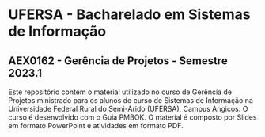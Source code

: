 # UFERSA - Bacharelado em Sistemas de Informação

## AEX0162 - Gerência de Projetos - Semestre 2023.1

Este repositório contém o material utilizado no curso de Gerência de Projetos ministrado para os alunos do curso de Sistemas de Informação na Universidade Federal Rural do Semi-Árido (UFERSA), Campus Angicos. O curso é desenvolvido com o Guia PMBOK. O material é composto por Slides em formato PowerPoint e atividades em formato PDF.


